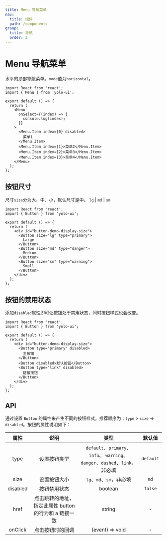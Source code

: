 ```yaml
---
title: Menu 导航菜单
nav:
  title: 组件
  path: /components
group:
  title: 导航
  order: 3
---
```


# Menu 导航菜单

水平的顶部导航菜单。`mode`值为`horizontal`。

```tsx
import React from 'react';
import { Menu } from 'yolo-ui';

export default () => {
  return (
    <Menu
      onSelect={(index) => {
        console.log(index);
      }}
    >
      <Menu.Item index={0} disabled>
        菜单1
      </Menu.Item>
      <Menu.Item index={1}>菜单2</Menu.Item>
      <Menu.Item index={2}>菜单3</Menu.Item>
      <Menu.Item index={3}>菜单4</Menu.Item>
    </Menu>
  );
};
```

## 按钮尺寸

尺寸`size`分为大、中、小，默认尺寸是中。 `lg` | `md` | `sm`

```tsx
import React from 'react';
import { Button } from 'yolo-ui';

export default () => {
  return (
    <div id="button-demo-display-size">
      <Button size="lg" type="primary">
        Large
      </Button>
      <Button size="md" type="danger">
        Medium
      </Button>
      <Button size="sm" type="warning">
        Small
      </Button>
    </div>
  );
};
```

## 按钮的禁用状态

添加`disabled`属性即可让按钮处于禁用状态，同时按钮样式也会改变。

```tsx
import React from 'react';
import { Button } from 'yolo-ui';

export default () => {
  return (
    <div id="button-demo-display-size">
      <Button type="primary" disabled>
        主按钮
      </Button>
      <Button disabled>默认按钮</Button>
      <Button type="link" disabled>
        链接按钮
      </Button>
    </div>
  );
};
```

## API

通过设置 `Button` 的属性来产生不同的按钮样式，推荐顺序为：`type` > `size` -> `disabled`。按钮的属性说明如下：

| 属性 | 说明 | 类型 | 默认值 |
| :-: | :-: | :-: | :-: |
| type | 设置按钮类型 | `default`、`primary`、`info`、 `warning`、`danger`、`dashed`、`link`，非必填 | `default` |
| size | 设置按钮大小 | `lg`、`md`、`sm`，非必填 | `md` |
| disabled | 按钮禁用状态 | boolean | `false` |
| href | 点击跳转的地址，指定此属性 button 的行为和 a 链接一致 | string | - |
| onClick | 点击按钮时的回调 | (event) => void | - |
